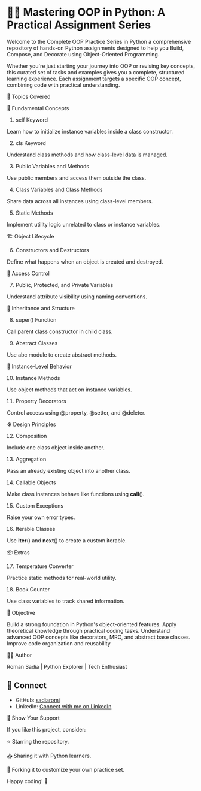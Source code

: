 # 🧠📘 Mastering OOP in Python: A Practical Assignment Series

Welcome to the Complete OOP Practice Series in Python a comprehensive repository of hands-on Python assignments designed to help you Build, Compose, and Decorate using Object-Oriented Programming.

Whether you're just starting your journey into OOP or revising key concepts, this curated set of tasks and examples gives you a complete, structured learning experience. Each assignment targets a specific OOP concept, combining code with practical understanding.

🧩 Topics Covered

📝 Fundamental Concepts

1. self Keyword

Learn how to initialize instance variables inside a class constructor.

2. cls Keyword

Understand class methods and how class-level data is managed.

3. Public Variables and Methods

Use public members and access them outside the class.

4. Class Variables and Class Methods

Share data across all instances using class-level members.

5. Static Methods

Implement utility logic unrelated to class or instance variables.

🏗️ Object Lifecycle

6. Constructors and Destructors

Define what happens when an object is created and destroyed.

🔐 Access Control

7. Public, Protected, and Private Variables

Understand attribute visibility using naming conventions.

🧬 Inheritance and Structure

8. super() Function

Call parent class constructor in child class.

9. Abstract Classes

Use abc module to create abstract methods.

🧠 Instance-Level Behavior

10. Instance Methods

Use object methods that act on instance variables.

11. Property Decorators

Control access using @property, @setter, and @deleter.

⚙️ Design Principles

12. Composition

Include one class object inside another.

13. Aggregation

Pass an already existing object into another class.

14. Callable Objects

Make class instances behave like functions using __call__().

15. Custom Exceptions

Raise your own error types.

16. Iterable Classes

Use __iter__() and __next__() to create a custom iterable.

📦 Extras

17. Temperature Converter

Practice static methods for real-world utility.

18. Book Counter

Use class variables to track shared information.

🎯 Objective

Build a strong foundation in Python's object-oriented features. Apply theoretical knowledge through practical coding tasks. Understand advanced OOP concepts like decorators, MRO, and abstract base classes. Improve code organization and reusability

👩‍💻 Author

Roman Sadia | Python Explorer | Tech Enthusiast

## 🔗 Connect
- GitHub: [sadiaromi](https://github.com/sadiaromi)
- LinkedIn: [Connect with me on LinkedIn](https://www.linkedin.com/in/roman-sadia-6b280a2b6)


🌟 Show Your Support

If you like this project, consider:

⭐ Starring the repository.

📤 Sharing it with Python learners.

🍴 Forking it to customize your own practice set.

Happy coding! 🚀

